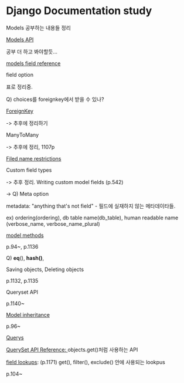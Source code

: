 # Django Documentation study

Models 공부하는 내용들 정리

[Models API](x-devonthink-item://7CD390BA-F5B4-4D69-A0A4-C40510372DBC)

공부 더 하고 봐야할듯...

[models field reference](x-devonthink-item://BEE77EF0-38B7-4CD9-83A8-7815B75EC8BC)

field option

표로 정리중. 

Q) choices를 foreignkey에서 받을 수 있나? 

[ForeignKey](x-devonthink-item://1E8C5F34-4422-4A7A-811D-034C91DB4EB6)

-> 추후에 정리하기

ManyToMany

-> 추후에 정리, 1107p

[Filed name restrictions](DEVONwiki)

Custom field types

-> 추후 정리. Writing custom model fields (p.542)

-> Q) Meta option

metadata: "anything that's not  field" - 필드에 실재하지 않는 메타데이타들.

ex) ordering(ordering), db table name(db_table), human readable name (verbose_name, verbose_name_plural)

[model methods](x-devonthink-item://9D66EE43-1C92-48A5-8888-FBB4E105DF6B)

p.94~, p.1136

Q) __eq__(), __hash()__,

Saving objects, Deleting objects

p.1132, p.1135

Queryset API

p.1140~

[Model inheritance](x-devonthink-item://9E64EFE0-19CC-4E27-87EF-14AA800E3DC2)

p.96~

[Querys](x-devonthink-item://6D4B1624-31C8-4B43-8D89-084028963959)

[QuerySet API Reference: ](x-devonthink-item://FED6B42E-9266-4E75-8C29-966DA49829EA) objects.get()처럼 사용하는 API

[field lookups](x-devonthink-item://CDB835D1-8647-4A7E-B931-D4F39E1DAA5F): (p.1171) get(), filter(), exclude() 안에 사용되는 lookpus

p.104~
